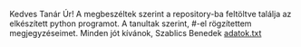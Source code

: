 Kedves Tanár Úr!
A megbeszéltek szerint a repository-ba feltöltve találja az elkészített python programot. A tanultak szerint, #-el rögzítettem megjegyzéseimet.
Minden jót kívánok,
Szablics Benedek
[adatok.txt](https://github.com/szben0809/GDE-Objektumorient-lt-Programoz-s---2023-2024-2.-f-l-v/files/15267322/adatok.txt)
